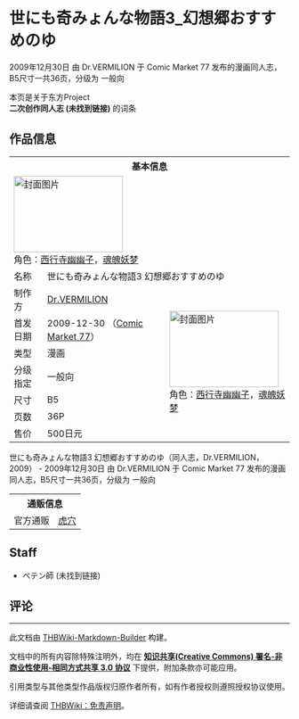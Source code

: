 # 世にも奇みょんな物語3_幻想郷おすすめのゆ

<!-- source html: G:\repos\THBWiki-Markdown-Builder\THBWikiMarkdown\Temp\main\c\c5\ns0%3A%E4%B8%96%E3%81%AB%E3%82%82%E5%A5%87%E3%81%BF%E3%82%87%E3%82%93%E3%81%AA%E7%89%A9%E8%AA%9E3_%E5%B9%BB%E6%83%B3%E9%83%B7%E3%81%8A%E3%81%99%E3%81%99%E3%82%81%E3%81%AE%E3%82%86.html -->

2009年12月30日 由 Dr.VERMILION 于 Comic Market 77 发布的漫画同人志，B5尺寸一共36页，分级为 一般向

本页是关于东方Project  
 **二次创作同人志 (未找到链接)** 的词条

## 作品信息

<table><tbody><tr><th colspan="3">基本信息</th></tr><tr><td class="cover-artwork-mobile" colspan="2"><a href="./文件-世にも奇みょんな物語3_幻想郷おすすめのゆ封面.jpg.md" class="image" title="封面图片"><img alt="封面图片" src="https://upload.thwiki.cc/thumb/8/80/%E4%B8%96%E3%81%AB%E3%82%82%E5%A5%87%E3%81%BF%E3%82%87%E3%82%93%E3%81%AA%E7%89%A9%E8%AA%9E3_%E5%B9%BB%E6%83%B3%E9%83%B7%E3%81%8A%E3%81%99%E3%81%99%E3%82%81%E3%81%AE%E3%82%86%E5%B0%81%E9%9D%A2.jpg/196px-%E4%B8%96%E3%81%AB%E3%82%82%E5%A5%87%E3%81%BF%E3%82%87%E3%82%93%E3%81%AA%E7%89%A9%E8%AA%9E3_%E5%B9%BB%E6%83%B3%E9%83%B7%E3%81%8A%E3%81%99%E3%81%99%E3%82%81%E3%81%AE%E3%82%86%E5%B0%81%E9%9D%A2.jpg" decoding="async" loading="lazy" width="196" height="137" srcset="https://upload.thwiki.cc/thumb/8/80/%E4%B8%96%E3%81%AB%E3%82%82%E5%A5%87%E3%81%BF%E3%82%87%E3%82%93%E3%81%AA%E7%89%A9%E8%AA%9E3_%E5%B9%BB%E6%83%B3%E9%83%B7%E3%81%8A%E3%81%99%E3%81%99%E3%82%81%E3%81%AE%E3%82%86%E5%B0%81%E9%9D%A2.jpg/294px-%E4%B8%96%E3%81%AB%E3%82%82%E5%A5%87%E3%81%BF%E3%82%87%E3%82%93%E3%81%AA%E7%89%A9%E8%AA%9E3_%E5%B9%BB%E6%83%B3%E9%83%B7%E3%81%8A%E3%81%99%E3%81%99%E3%82%81%E3%81%AE%E3%82%86%E5%B0%81%E9%9D%A2.jpg 1.5x, https://upload.thwiki.cc/thumb/8/80/%E4%B8%96%E3%81%AB%E3%82%82%E5%A5%87%E3%81%BF%E3%82%87%E3%82%93%E3%81%AA%E7%89%A9%E8%AA%9E3_%E5%B9%BB%E6%83%B3%E9%83%B7%E3%81%8A%E3%81%99%E3%81%99%E3%82%81%E3%81%AE%E3%82%86%E5%B0%81%E9%9D%A2.jpg/392px-%E4%B8%96%E3%81%AB%E3%82%82%E5%A5%87%E3%81%BF%E3%82%87%E3%82%93%E3%81%AA%E7%89%A9%E8%AA%9E3_%E5%B9%BB%E6%83%B3%E9%83%B7%E3%81%8A%E3%81%99%E3%81%99%E3%82%81%E3%81%AE%E3%82%86%E5%B0%81%E9%9D%A2.jpg 2x" data-file-width="1280" data-file-height="897"></a><div class="cover-char">角色：<a href="./西行寺幽幽子.md" title="西行寺幽幽子">西行寺幽幽子</a>，<a href="./魂魄妖梦.md" title="魂魄妖梦">魂魄妖梦</a></div></td>
</tr><tr><td class="label">名称</td><td colspan="2"> 世にも奇みょんな物語3 幻想郷おすすめのゆ </td></tr><tr><td class="label">制作方</td><td><a href="./Dr.VERMILION.md" title="Dr.VERMILION">Dr.VERMILION</a></td><td class="cover-artwork" rowspan="7" style="min-width:196px;"><a href="./文件-世にも奇みょんな物語3_幻想郷おすすめのゆ封面.jpg.md" class="image" title="封面图片"><img alt="封面图片" src="https://upload.thwiki.cc/thumb/8/80/%E4%B8%96%E3%81%AB%E3%82%82%E5%A5%87%E3%81%BF%E3%82%87%E3%82%93%E3%81%AA%E7%89%A9%E8%AA%9E3_%E5%B9%BB%E6%83%B3%E9%83%B7%E3%81%8A%E3%81%99%E3%81%99%E3%82%81%E3%81%AE%E3%82%86%E5%B0%81%E9%9D%A2.jpg/196px-%E4%B8%96%E3%81%AB%E3%82%82%E5%A5%87%E3%81%BF%E3%82%87%E3%82%93%E3%81%AA%E7%89%A9%E8%AA%9E3_%E5%B9%BB%E6%83%B3%E9%83%B7%E3%81%8A%E3%81%99%E3%81%99%E3%82%81%E3%81%AE%E3%82%86%E5%B0%81%E9%9D%A2.jpg" decoding="async" loading="lazy" width="196" height="137" srcset="https://upload.thwiki.cc/thumb/8/80/%E4%B8%96%E3%81%AB%E3%82%82%E5%A5%87%E3%81%BF%E3%82%87%E3%82%93%E3%81%AA%E7%89%A9%E8%AA%9E3_%E5%B9%BB%E6%83%B3%E9%83%B7%E3%81%8A%E3%81%99%E3%81%99%E3%82%81%E3%81%AE%E3%82%86%E5%B0%81%E9%9D%A2.jpg/294px-%E4%B8%96%E3%81%AB%E3%82%82%E5%A5%87%E3%81%BF%E3%82%87%E3%82%93%E3%81%AA%E7%89%A9%E8%AA%9E3_%E5%B9%BB%E6%83%B3%E9%83%B7%E3%81%8A%E3%81%99%E3%81%99%E3%82%81%E3%81%AE%E3%82%86%E5%B0%81%E9%9D%A2.jpg 1.5x, https://upload.thwiki.cc/thumb/8/80/%E4%B8%96%E3%81%AB%E3%82%82%E5%A5%87%E3%81%BF%E3%82%87%E3%82%93%E3%81%AA%E7%89%A9%E8%AA%9E3_%E5%B9%BB%E6%83%B3%E9%83%B7%E3%81%8A%E3%81%99%E3%81%99%E3%82%81%E3%81%AE%E3%82%86%E5%B0%81%E9%9D%A2.jpg/392px-%E4%B8%96%E3%81%AB%E3%82%82%E5%A5%87%E3%81%BF%E3%82%87%E3%82%93%E3%81%AA%E7%89%A9%E8%AA%9E3_%E5%B9%BB%E6%83%B3%E9%83%B7%E3%81%8A%E3%81%99%E3%81%99%E3%82%81%E3%81%AE%E3%82%86%E5%B0%81%E9%9D%A2.jpg 2x" data-file-width="1280" data-file-height="897"></a><div class="cover-char">角色：<a href="./西行寺幽幽子.md" title="西行寺幽幽子">西行寺幽幽子</a>，<a href="./魂魄妖梦.md" title="魂魄妖梦">魂魄妖梦</a></div></td>
</tr><tr><td class="label">首发日期</td><td>2009-12-30&#160;（<a href="/展会作品列表?e=Comic+Market%2377">Comic Market 77</a>）</td></tr><tr><td class="label">类型</td><td>漫画</td></tr><tr><td class="label">分级指定</td><td>一般向</td></tr><tr><td class="label">尺寸</td><td>B5</td></tr><tr><td class="label">页数</td><td>36P</td></tr><tr><td class="label">售价</td><td>500日元</td></tr></tbody></table>

世にも奇みょんな物語3 幻想郷おすすめのゆ（同人志，Dr.VERMILION，2009） - 2009年12月30日 由 Dr.VERMILION 于 Comic Market 77 发布的漫画同人志，B5尺寸一共36页，分级为 一般向

<table><tbody><tr><th colspan="3">通贩信息</th></tr><tr><td class="label">官方通贩</td><td colspan="2"><a rel="nofollow" class="external text" href="https://ec.toranoana.jp/tora_r/ec/item/040010211282">虎穴</a></td></tr></tbody></table>



## Staff
- ペテン師 (未找到链接)


## 评论




---

此文档由 [THBWiki-Markdown-Builder](https://github.com/Delsin-Yu/THBWiki-Markdown-Builder) 构建。

文档中的所有内容除特殊注明外，均在 [**知识共享(Creative Commons) 署名-非商业性使用-相同方式共享 3.0 协议**](https://creativecommons.org/licenses/by-sa/3.0/deed.zh-hans) 下提供，附加条款亦可能应用。

引用类型与其他类型作品版权归原作者所有，如有作者授权则遵照授权协议使用。

详细请查阅 [THBWiki：免责声明](https://thbwiki.cc/THBWiki:%E5%85%8D%E8%B4%A3%E5%A3%B0%E6%98%8E)。

